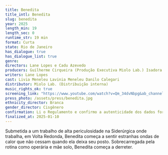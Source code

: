 ```yaml
---
title: Benedita
title_intl: Benedita
slug: benedita
year: 2025
length_min: 19
length_sec: 0
runtime_str: 19 min
format: Curta
state: Rio de Janeiro
has_dialogue: true
has_dialogue_list: true
genre: 
directors: Lane Lopes e Cadu Azevedo
producers: Guilherme Cirqueira (Produção Executiva Miolo Lab.) Isadora Krummenauer (Produção Executiva Miolo Lab.) Tayná Maciel (Direção de Produção)
writers: Lane Lopes
cast: Livia Meneleu Lavinia Meneleu Danilo Calegari
distributor: Miolo Lab. (Distribuição interna)
music_rights_ok: true
screening_link: "https://www.youtube.com/watch?v=Qm_34dvNbpg&ab_channel=CaduAzevedo"
press_photo: /assets/press/benedita.jpg
ethnicity_director: Branca
gender_director: Cisgênero
confirmation: Li o Regulamento e confirmo a autenticidade dos dados fornecido nesta ficha de inscrição.
finalized_at: 2025-01-10
---
```


Submetida a um trabalho de alta periculosidade na Siderúrgica onde trabalha, em Volta Redonda, Benedita começa a sentir estranhas ondas de calor que não cessam quando ela deixa seu posto. Sobrecarregada pela rotina como operária e mãe solo, Benedita começa a derreter.
